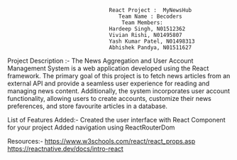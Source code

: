                                    React Project :  MyNewsHub
                                       Team Name : Becoders
                                        Team Members:
                                    Hardeep Singh, N01512362
                                    Vivian Rishi, N01495807
                                    Yash Kumar Patel, N01498313
                                    Abhishek Pandya, N01511627

Project Description :-
The News Aggregation and User Account Management System is a web application developed using
the React framework. The primary goal of this project is to fetch news articles from an external API
and provide a seamless user experience for reading and managing news content. Additionally, the
system incorporates user account functionality, allowing users to create accounts, customize their
news preferences, and store favourite articles in a database.

List of Features Added:-
Created the user interface with React Component for your project
Added navigation using ReactRouterDom

Resources:-
https://www.w3schools.com/react/react_props.asp
https://reactnative.dev/docs/intro-react
